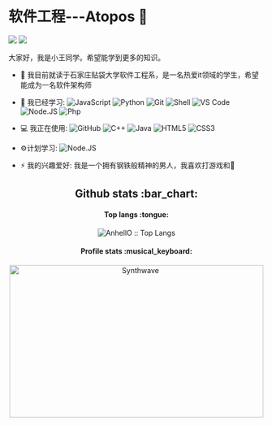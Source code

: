# 软件工程---Atopos 👋


![](https://github-readme-streak-stats.herokuapp.com/?user=3254545606&theme=highcontrast)
![](https://github-readme-stats.vercel.app/api?username=3254545606&theme=synthwave&show_icons=true)

大家好，我是小王同学。希望能学到更多的知识。


- 🏢 我目前就读于石家庄贴袋大学软件工程系，是一名热爱it领域的学生，希望能成为一名软件架构师
- 🚀 我已经学习:
  ![JavaScript](https://img.shields.io/badge/-JavaScript-black?style=plastic&logo=javascript)
  ![Python](https://img.shields.io/badge/-Python-8fcfd1?style=plastic&logo=Python)
  ![Git](https://img.shields.io/badge/-Git-black?style=plastic&logo=git)
  ![Shell](https://img.shields.io/badge/-Shell-blasck?style=plastic&logo=Shell)
  ![VS Code](https://img.shields.io/badge/-VS%20Code-007ACC?style=plastic&logo=visual-studio-code)
  ![Node.JS](https://img.shields.io/badge/-Node.JS-black?style=plastic&logo=Node.js)
  ![Php](https://img.shields.io/badge/-php-394989?style=plastic&logo=php)
  
- 💻 我正在使用:
  ![GitHub](https://img.shields.io/badge/-GitHub-181717?style=plastic&logo=github)
  ![C++](https://img.shields.io/badge/-C++-00599C?style=plastic&logo=c)
  ![Java](https://img.shields.io/badge/-java-3f4441?style=plastic&logo=java)
  ![HTML5](https://img.shields.io/badge/-HTML5-E34F26?style=plastic&logo=html5&logoColor=white)
  ![CSS3](https://img.shields.io/badge/-CSS3-1572B6?style=plastic&logo=css3)
  
- ⚙️计划学习: 
![Node.JS](https://img.shields.io/badge/-Node.JS-black?style=plastic&logo=Node.js)

- ⚡️ 我的兴趣爱好: 我是一个拥有钢铁般精神的男人，我喜欢打游戏和🎸



<h2 align="center">Github stats :bar_chart:</h2>

<h4 align="center">Top langs :tongue:</h4>

<p align="center"><img src="https://github-readme-stats.vercel.app/api/top-langs/?username=AnhellO&langs_count=10&theme=tokyonight&layout=compact" alt="AnhellO :: Top Langs" /></p>

<h4 align="center">Profile stats :musical_keyboard:</h4>

<p align="center"><img src="https://thumbs.gfycat.com/GoodnaturedFondGaur-size_restricted.gif" alt="Synthwave" height="300" width="500"></p>
